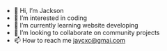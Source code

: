 - 👋 Hi, I’m Jackson
- 👀 I’m interested in coding
- 🌱 I’m currently learning website developing
- 💞️ I’m looking to collaborate on community projects
- 📫 How to reach me jaycxc@gmai.com

<!---
jaycxc/jaycxc is a ✨ special ✨ repository because its `README.md` (this file) appears on your GitHub profile.
You can click the Preview link to take a look at your changes.
--->
